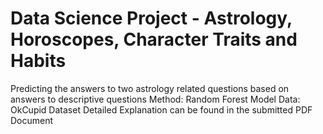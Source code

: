 # Data Science Project - Astrology, Horoscopes, Character Traits and Habits
Predicting the answers to two astrology related questions based on answers to descriptive questions 
Method: Random Forest Model
Data: OkCupid Dataset
Detailed Explanation can be found in the submitted PDF Document 
